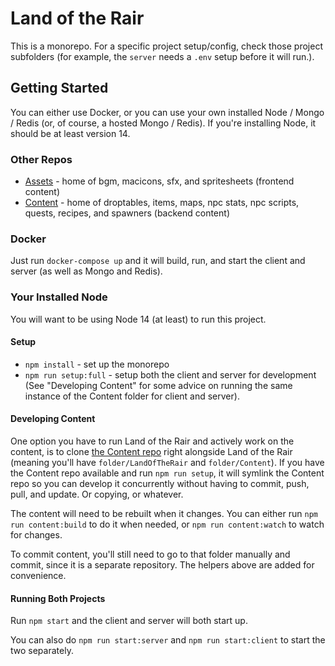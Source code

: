 # Land of the Rair

This is a monorepo. For a specific project setup/config, check those project subfolders (for example, the `server` needs a `.env` setup before it will run.).

## Getting Started

You can either use Docker, or you can use your own installed Node / Mongo / Redis (or, of course, a hosted Mongo / Redis). If you're installing Node, it should be at least version 14.

### Other Repos

* [Assets](https://github.com/LandOfTheRair/Assets) - home of bgm, macicons, sfx, and spritesheets (frontend content)
* [Content](https://github.com/LandOfTheRair/Content) - home of droptables, items, maps, npc stats, npc scripts, quests, recipes, and spawners (backend content)

### Docker

Just run `docker-compose up` and it will build, run, and start the client and server (as well as Mongo and Redis).

### Your Installed Node

You will want to be using Node 14 (at least) to run this project.

#### Setup

* `npm install` - set up the monorepo
* `npm run setup:full` - setup both the client and server for development (See "Developing Content" for some advice on running the same instance of the Content folder for client and server).

#### Developing Content

One option you have to run Land of the Rair and actively work on the content, is to clone [the Content repo](https://github.com/LandOfTheRair/Content) right alongside Land of the Rair (meaning you'll have `folder/LandOfTheRair` and `folder/Content`). If you have the Content repo available and run `npm run setup`, it will symlink the Content repo so you can develop it concurrently without having to commit, push, pull, and update. Or copying, or whatever.

The content will need to be rebuilt when it changes. You can either run `npm run content:build` to do it when needed, or `npm run content:watch` to watch for changes.

To commit content, you'll still need to go to that folder manually and commit, since it is a separate repository. The helpers above are added for convenience.

#### Running Both Projects

Run `npm start` and the client and server will both start up.

You can also do `npm run start:server` and `npm run start:client` to start the two separately.
